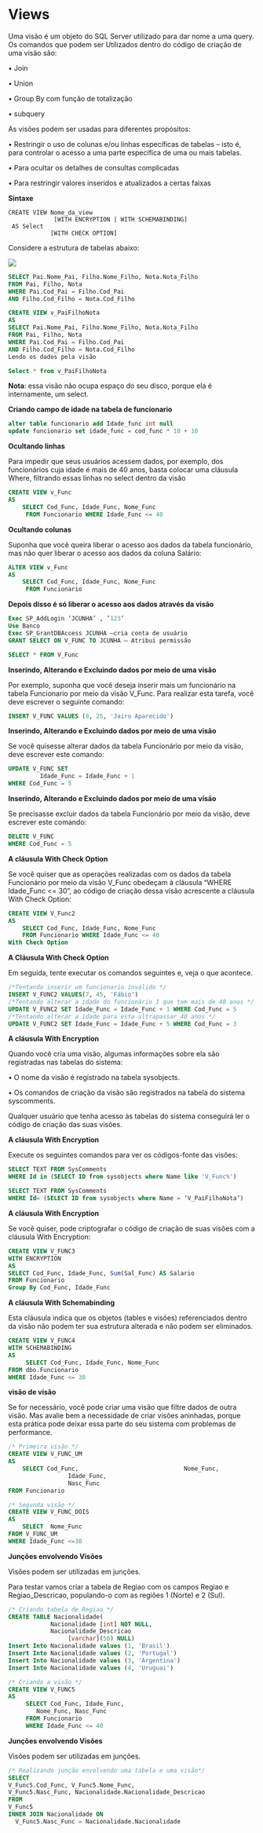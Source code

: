 # Views

Uma visão é um objeto do SQL Server utilizado para dar nome a uma query. Os comandos que podem ser Utilizados dentro do código de criação de uma visão são:

• Join

• Union

• Group By com função de totalização

• subquery

As visões podem ser usadas para diferentes propósitos:

• Restringir o uso de colunas e/ou linhas específicas de tabelas – isto é, para controlar o acesso a uma parte específica de uma ou mais tabelas.

• Para ocultar os detalhes de consultas complicadas

• Para restringir valores inseridos e atualizados a certas faixas

**Sintaxe**

```text
CREATE VIEW Nome_da_view
             [WITH ENCRYPTION | WITH SCHEMABINDING]
 AS Select
            [WITH CHECK OPTION]
```

Considere a estrutura de tabelas abaixo:

![](../.gitbook/assets/3.1.png)

```sql
SELECT Pai.Nome_Pai, Filho.Nome_Filho, Nota.Nota_Filho
FROM Pai, Filho, Nota
WHERE Pai.Cod_Pai = Filho.Cod_Pai
AND Filho.Cod_Filho = Nota.Cod_Filho
```

```sql
CREATE VIEW v_PaiFilhoNota
AS
SELECT Pai.Nome_Pai, Filho.Nome_Filho, Nota.Nota_Filho
FROM Pai, Filho, Nota
WHERE Pai.Cod_Pai = Filho.Cod_Pai
AND Filho.Cod_Filho = Nota.Cod_Filho
Lendo os dados pela visão
```

```sql
Select * from v_PaiFilhoNota
```

**Nota**: essa visão não ocupa espaço do seu disco, porque ela é internamente, um select.

**Criando campo de idade na tabela de funcionario**

```sql
alter table funcionario add Idade_func int null
update funcionario set idade_func = cod_func * 10 + 10
```

**Ocultando linhas**

Para impedir que seus usuários acessem dados, por exemplo, dos funcionários cuja idade é mais de 40 anos, basta colocar uma cláusula Where, filtrando essas linhas no select dentro da visão

```sql
CREATE VIEW v_Func
AS
    SELECT Cod_Func, Idade_Func, Nome_Func
     FROM Funcionario WHERE Idade_Func <= 40
```

**Ocultando colunas**

Suponha que você queira liberar o acesso aos dados da tabela funcionário, mas não quer liberar o acesso aos dados da coluna Salário:

```sql
ALTER VIEW v_Func
AS
    SELECT Cod_Func, Idade_Func, Nome_Func
     FROM Funcionario
```

**Depois disso é só liberar o acesso aos dados através da visão**

```sql
Exec SP_AddLogin ‘JCUNHA’ , ’123’
Use Banco
Exec SP_GrantDBAccess JCUNHA –cria conta de usuário
GRANT SELECT ON V_FUNC TO JCUNHA – Atribui permissão
```

```sql
SELECT * FROM V_Func
```

**Inserindo, Alterando e Excluindo dados por meio de uma visão**

Por exemplo, suponha que você deseja inserir mais um funcionário na tabela Funcionario por meio da visão V\_Func. Para realizar esta tarefa, você deve escrever o seguinte comando:

```sql
INSERT V_FUNC VALUES (8, 25, 'Jairo Aparecido')
```

**Inserindo, Alterando e Excluindo dados por meio de uma visão**

Se você quisesse alterar dados da tabela Funcionário por meio da visão, deve escrever este comando:

```sql
UPDATE V_FUNC SET
         Idade_Func = Idade_Func + 1
WHERE Cod_Func = 5
```

**Inserindo, Alterando e Excluindo dados por meio de uma visão**

Se precisasse excluir dados da tabela Funcionário por meio da visão, deve escrever este comando:

```sql
DELETE V_FUNC
WHERE Cod_Func = 5
```

**A cláusula With Check Option**

Se você quiser que as operações realizadas com os dados da tabela Funcionário por meio da visão V\_Func obedeçam à cláusula “WHERE Idade\_Func &lt;= 30”, ao código de criação dessa visão acrescente a cláusula With Check Option:

```sql
CREATE VIEW V_Func2
AS
    SELECT Cod_Func, Idade_Func, Nome_Func
    FROM Funcionario WHERE Idade_Func <= 40
With Check Option
```

**A Cláusula With Check Option**

Em seguida, tente executar os comandos seguintes e, veja o que acontece.

```sql
/*Tentando inserir um funcionario inválido */
INSERT V_FUNC2 VALUES(7, 45, 'Fábio')
/*Tentando alterar a idade do funcionário 1 que tem mais de 40 anos */
UPDATE V_FUNC2 SET Idade_Func = Idade_Func + 1 WHERE Cod_Func = 5
/*Tentando alterar a idade para esta ultrapassar 40 anos */
UPDATE V_FUNC2 SET Idade_Func = Idade_Func + 5 WHERE Cod_Func = 3
```

**A cláusula With Encryption**

Quando você cria uma visão, algumas informações sobre ela são registradas nas tabelas do sistema:

• O nome da visão é registrado na tabela sysobjects.

• Os comandos de criação da visão são registrados na tabela do sistema syscomments.

Qualquer usuário que tenha acesso às tabelas do sistema conseguirá ler o código de criação das suas visões.

**A cláusula With Encryption**

Execute os seguintes comandos para ver os códigos-fonte das visões:

```sql
SELECT TEXT FROM SysComments
WHERE Id in (SELECT ID from sysobjects where Name like 'V_Func%')
```

```sql
SELECT TEXT FROM SysComments
WHERE Id= (SELECT ID from sysobjects where Name = ‘V_PaiFilhoNota’)
```

**A cláusula With Encryption**

Se você quiser, pode criptografar o código de criação de suas visões com a cláusula With Encryption:

```sql
CREATE VIEW V_FUNC3
WITH ENCRYPTION
AS
SELECT Cod_Func, Idade_Func, Sum(Sal_Func) AS Salario
FROM Funcionario
Group By Cod_Func, Idade_Func
```

**A cláusula With Schemabinding**

Esta cláusula indica que os objetos \(tables e visões\) referenciados dentro da visão não podem ter sua estrutura alterada e não podem ser eliminados.

```sql
CREATE VIEW V_FUNC4
WITH SCHEMABINDING
AS
     SELECT Cod_Func, Idade_Func, Nome_Func
FROM dbo.Funcionario
WHERE Idade_Func <= 30
```

**visão de visão**

Se for necessário, você pode criar uma visão que filtre dados de outra visão. Mas avalie bem a necessidade de criar visões aninhadas, porque esta prática pode deixar essa parte do seu sistema com problemas de performance.

```sql
/* Primeira visão */
CREATE VIEW V_FUNC_UM
AS
    SELECT Cod_Func,                              Nome_Func,
                 Idade_Func,
                 Nasc_Func
FROM Funcionario
```

```sql
/* Segunda visão */
CREATE VIEW V_FUNC_DOIS
AS
    SELECT  Nome_Func
FROM V_FUNC_UM
WHERE Idade_Func <=30
```

**Junções envolvendo Visões**

Visões podem ser utilizadas em junções.

Para testar vamos criar a tabela de Regiao com os campos Regiao e Regiao\_Descricao, populando-o com as regiões 1 \(Norte\) e 2 \(Sul\).

```sql
/* Criando tabela de Regiao */
CREATE TABLE Nacionalidade(
            Nacionalidade [int] NOT NULL,
            Nacionalidade_Descricao
                 [varchar](50) NULL)
Insert Into Nacionalidade values (1, 'Brasil')
Insert Into Nacionalidade values (2, 'Portugal')
Insert Into Nacionalidade values (3, 'Argentina')
Insert Into Nacionalidade values (4, 'Uruguai')
```

```sql
/* Criando a visão */
CREATE VIEW V_FUNC5
AS
     SELECT Cod_Func, Idade_Func,
        Nome_Func, Nasc_Func
     FROM Funcionario
     WHERE Idade_Func <= 40
```

**Junções envolvendo Visões**

Visões podem ser utilizadas em junções.

```sql
/* Realizando junção envolvendo uma tabela e uma visão*/
SELECT    
V_Func5.Cod_Func, V_Func5.Nome_Func,
V_Func5.Nasc_Func, Nacionalidade.Nacionalidade_Descricao
FROM        
V_Func5
INNER JOIN Nacionalidade ON
  V_Func5.Nasc_Func = Nacionalidade.Nacionalidade
```

